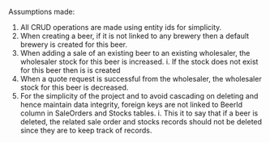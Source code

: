 Assumptions made: 
1. All CRUD operations are made using entity ids for simplicity.
2. When creating a beer, if it is not linked to any brewery then a default brewery is created for this beer.
3. When adding a sale of an existing beer to an existing wholesaler, the wholesaler stock for this beer is increased.
     i. If the stock does not exist for this beer then is is created
5. When a quote request is successful from the wholesaler, the wholesaler stock for this beer is decreased.
6. For the simplicity of the project and to avoid cascading on deleting and hence maintain data integrity, foreign keys are not linked to BeerId column in SaleOrders and Stocks tables.
    i. This it to say that if a beer is deleted, the related sale order and stocks records should not be deleted since they are to keep track of records.
